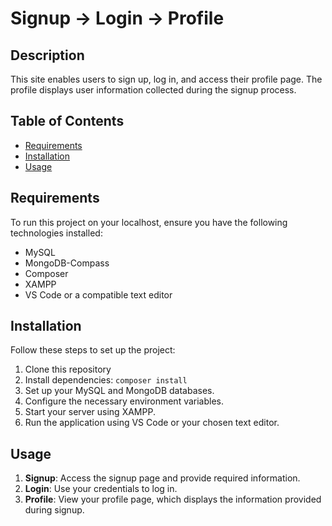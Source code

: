 # Signup -> Login -> Profile

## Description

This site enables users to sign up, log in, and access their profile page. The profile displays user information collected during the signup process.

## Table of Contents

- [Requirements](#requirements)
- [Installation](#installation)
- [Usage](#usage)

## Requirements

To run this project on your localhost, ensure you have the following technologies installed:

- MySQL
- MongoDB-Compass
- Composer
- XAMPP
- VS Code or a compatible text editor

## Installation

Follow these steps to set up the project:

1. Clone this repository
2. Install dependencies: `composer install`
3. Set up your MySQL and MongoDB databases.
4. Configure the necessary environment variables.
5. Start your server using XAMPP.
6. Run the application using VS Code or your chosen text editor.

## Usage

1. **Signup**: Access the signup page and provide required information.
2. **Login**: Use your credentials to log in.
3. **Profile**: View your profile page, which displays the information provided during signup.


